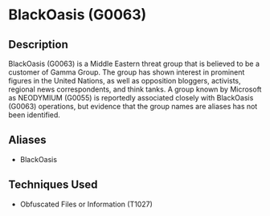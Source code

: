 # BlackOasis (G0063)

## Description
BlackOasis (G0063) is a Middle Eastern threat group that is believed to be a customer of Gamma Group. The group has shown interest in prominent figures in the United Nations, as well as opposition bloggers, activists, regional news correspondents, and think tanks.   A group known by Microsoft as NEODYMIUM (G0055) is reportedly associated closely with BlackOasis (G0063) operations, but evidence that the group names are aliases has not been identified. 

## Aliases
- BlackOasis

## Techniques Used
- Obfuscated Files or Information (T1027)
